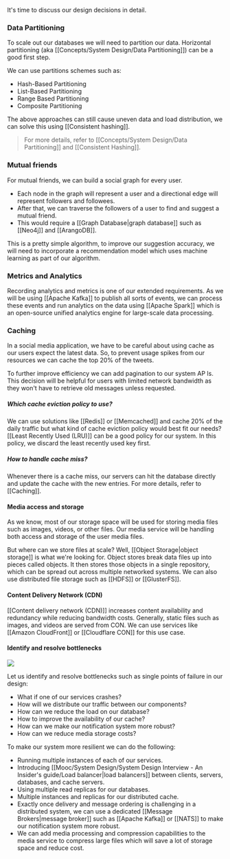 It's time to discuss our design decisions in detail.

### Data Partitioning
To scale out our databases we will need to partition our data.
Horizontal partitioning (aka [[Concepts/System Design/Data Partitioning]]) can be a good first step.

We can use partitions schemes such as:
- Hash-Based Partitioning
- List-Based Partitioning
- Range Based Partitioning
- Composite Partitioning

The above approaches can still cause uneven data and load distribution, we can solve this using [[Consistent hashing]].

>For more details, refer to [[Concepts/System Design/Data Partitioning]] and [[Consistent Hashing]].


### Mutual friends
For mutual friends, we can build a social graph for every user.
- Each node in the graph will represent a user and a directional edge will represent followers and followees.
- After that, we can traverse the followers of a user to find and suggest a mutual friend.
- This would require a [[Graph Database|graph database]] such as [[Neo4j]] and [[ArangoDB]].

This is a pretty simple algorithm, to improve our suggestion accuracy, we will need to incorporate a recommendation model which uses machine learning as part of our algorithm.


### Metrics and Analytics
Recording analytics and metrics is one of our extended requirements. As we will be using [[Apache Kafka]] to publish all sorts of events, we can process these events and run analytics on the data using [[Apache Spark]] which is an open-source unified analytics engine for large-scale data processing.


### Caching
In a social media application, we have to be careful about using cache as our users expect the latest data. So, to prevent usage spikes from our resources we can cache the top 20% of the tweets.

To further improve efficiency we can add pagination to our system AP ls. This decision will be helpful for users with limited network bandwidth as they won't have to retrieve old messages unless requested.


##### Which cache eviction policy to use?
We can use solutions like [[Redis]] or [[Memcached]] and cache 20% of the daily traffic but what kind of cache eviction policy would best fit our needs?
[[Least Recently Used (LRU)]] can be a good policy for our system. In this policy, we discard the least recently used key first.


##### How to handle cache miss?
Whenever there is a cache miss, our servers can hit the database directly and update the cache with the new entries.
For more details, refer to [[Caching]].


#### Media access and storage
As we know, most of our storage space will be used for storing media files such as
images, videos, or other files. Our media service will be handling both access and
storage of the user media files.

But where can we store files at scale? Well, [[Object Storage|object storage]] is what we're looking for.
Object stores break data files up into pieces called objects. It then stores those
objects in a single repository, which can be spread out across multiple networked
systems. We can also use distributed file storage such as [[HDFS]] or [[GlusterFS]].


#### Content Delivery Network (CDN)
[[Content delivery network (CDN)]] increases content availability and redundancy while reducing bandwidth costs. Generally, static files such as images, and videos are served from CON. We can use services like [[Amazon CloudFront]] or [[Cloudflare CON]] for this use case.


#### Identify and resolve bottlenecks

![](https://www.karanpratapsingh.com/_next/image?url=%2Fstatic%2Fcourses%2Fsystem-design%2Fchapter-V%2Ftwitter%2Ftwitter-advanced-design.png&w=3840&q=75)

Let us identify and resolve bottlenecks such as single points of failure in our design:
- What if one of our services crashes?
- How will we distribute our traffic between our components?
- How can we reduce the load on our database?
- How to improve the availability of our cache?
- How can we make our notification system more robust?
- How can we reduce media storage costs?

To make our system more resilient we can do the following:
- Running multiple instances of each of our services.
- Introducing [[Mooc/System Design/System Design Interview - An Insider's guide/Load balancer|load balancers]] between clients, servers, databases, and cache servers.
- Using multiple read replicas for our databases.
- Multiple instances and replicas for our distributed cache.
- Exactly once delivery and message ordering is challenging in a distributed system, we can use a dedicated [[Message Brokers|message broker]] such as [[Apache Kafka]] or [[NATS]] to make our notification system more robust.
- We can add media processing and compression capabilities to the media service to compress large files which will save a lot of storage space and reduce cost.